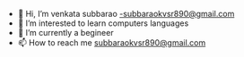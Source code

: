 - 👋 Hi, I’m venkata subbarao -subbaraokvsr890@gmail.com
- 👀 I’m interested to learn computers languages
- 🌱 I’m currently a begineer 
- 📫 How to reach me subbaraokvsr890@gmail.com

<!---
subbaraokanamarlapudi/subbaraokanamarlapudi is a ✨ special ✨ repository because its `README.md` (this file) appears on your GitHub profile.
You can click the Preview link to take a look at your changes.
--->
